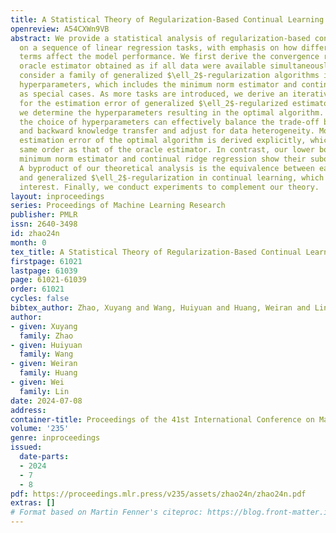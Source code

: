 ```yaml
---
title: A Statistical Theory of Regularization-Based Continual Learning
openreview: A54CXWn9VB
abstract: We provide a statistical analysis of regularization-based continual learning
  on a sequence of linear regression tasks, with emphasis on how different regularization
  terms affect the model performance. We first derive the convergence rate for the
  oracle estimator obtained as if all data were available simultaneously. Next, we
  consider a family of generalized $\ell_2$-regularization algorithms indexed by matrix-valued
  hyperparameters, which includes the minimum norm estimator and continual ridge regression
  as special cases. As more tasks are introduced, we derive an iterative update formula
  for the estimation error of generalized $\ell_2$-regularized estimators, from which
  we determine the hyperparameters resulting in the optimal algorithm. Interestingly,
  the choice of hyperparameters can effectively balance the trade-off between forward
  and backward knowledge transfer and adjust for data heterogeneity. Moreover, the
  estimation error of the optimal algorithm is derived explicitly, which is of the
  same order as that of the oracle estimator. In contrast, our lower bounds for the
  minimum norm estimator and continual ridge regression show their suboptimality.
  A byproduct of our theoretical analysis is the equivalence between early stopping
  and generalized $\ell_2$-regularization in continual learning, which may be of independent
  interest. Finally, we conduct experiments to complement our theory.
layout: inproceedings
series: Proceedings of Machine Learning Research
publisher: PMLR
issn: 2640-3498
id: zhao24n
month: 0
tex_title: A Statistical Theory of Regularization-Based Continual Learning
firstpage: 61021
lastpage: 61039
page: 61021-61039
order: 61021
cycles: false
bibtex_author: Zhao, Xuyang and Wang, Huiyuan and Huang, Weiran and Lin, Wei
author:
- given: Xuyang
  family: Zhao
- given: Huiyuan
  family: Wang
- given: Weiran
  family: Huang
- given: Wei
  family: Lin
date: 2024-07-08
address:
container-title: Proceedings of the 41st International Conference on Machine Learning
volume: '235'
genre: inproceedings
issued:
  date-parts:
  - 2024
  - 7
  - 8
pdf: https://proceedings.mlr.press/v235/assets/zhao24n/zhao24n.pdf
extras: []
# Format based on Martin Fenner's citeproc: https://blog.front-matter.io/posts/citeproc-yaml-for-bibliographies/
---
```

